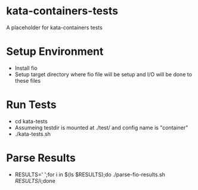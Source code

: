 # kata-containers-tests
A placeholder for kata-containers tests

# Setup Environment
- Install fio
- Setup target directory where fio file will be setup and I/O will be done
  to these files

# Run Tests
- cd kata-tests
- Assumeing testdir is mounted at ./test/ and config name is "container" 
- ./kata-tests.sh

# Parse Results
- RESULTS=' ';for i in $(ls $RESULTS);do ./parse-fio-results.sh $RESULTS/$i;done

